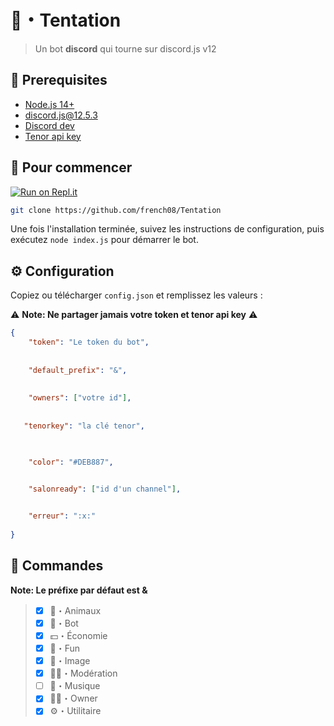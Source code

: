 # 🥀・Tentation

> Un bot **discord** qui tourne sur discord.js v12

## 🚧 Prerequisites 

- [Node.js 14+](https://nodejs.org/en/download/)
- [discord.js@12.5.3](https://www.npmjs.com/package/discord.js/v/12.5.3)
- [Discord dev](https://discord.com/developers/applications)
- [Tenor api key](https://tenor.com/developer/keyregistration)
## 🚀 Pour commencer

[![Run on Repl.it](https://repl.it/badge/github/french08/Tentation)](https://repl.it/github/french08/Tentation)

```sh
git clone https://github.com/french08/Tentation
```

Une fois l'installation terminée, suivez les instructions de configuration, puis exécutez `node index.js` pour démarrer le bot.

## ⚙️ Configuration

Copiez ou télécharger `config.json` et remplissez les valeurs :

⚠️ **Note: Ne partager jamais votre token et tenor api key** ⚠️

```json
{
    "token": "Le token du bot",
    
    
    "default_prefix": "&",
    
    
    "owners": ["votre id"],
    
    
   "tenorkey": "la clé tenor",

    

    "color": "#DEB887",


    "salonready": ["id d'un channel"],
    

    "erreur": ":x:"
   
}
```
## 📝 Commandes

**Note: Le préfixe par défaut est &**

> - [x] 🐢・Animaux
> - [x] 🤖・Bot
> - [x] 💵・Économie
> - [x] 🎉・Fun
> - [x] 📸・Image
> - [x] 🧑‍⚖️・Modération
> - [ ] 🎵・Musique
> - [x] 🧑‍💻・Owner
> - [x] ⚙️・Utilitaire
